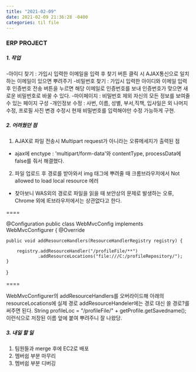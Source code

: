 ```yaml
---
title: "2021-02-09"
date: 2021-02-09 21:36:28 -0400
categories: til file
---
```


### ERP PROJECT
##### 1. 작업
 -아이디 찾기 : 가입시 입력한 이메일을 입력 후 찾기 버튼 클릭 시 AJAX통신으로 일치하는 이메일이 있으면 뿌려주기
 -비밀번호 찾기 : 가입시 입력한 아이디와 이메일 입력후 인증번호 전송 버튼을 누르면 해당 이메일로 인증번호를 보내 인증번호가 맞으면
 새로운 비밀번호로 바꿀 수 있다.
 -마이페이지 : 비밀번호 제외 자신의 모든 정보를 보여줄 수 있는 페이지 구성
 -개인정보 수정 : 사번, 이름, 성별, 부서,직책, 입사일은 외 나머지 수정, 프로필 사진 변경
 수정시 현재 비밀번호를 입력해야만 수정 가능하게 구현.
 
##### 2. 어려웠던 점
1. AJAX로 파일 전송시 Multipart request가 아니라는 오류메세지가 출력된 점
 - ajax에 enctype : 'multipart/form-data'와 contentType, processData에 false를 줘서 해결했다.
2. 파일 업로드 후 경로를 받아와서 img 태그에 뿌려줄 때 크롬브라우저에서 Not allowed to load local resource 에러
 - 찾아보니 WAS외의 경로로 파일을 읽을 때 보안상의 문제로 발생하는 오류, Chrome 외에 IE브라우저에서는 상관없다고 한다.
 
====

@Configuration
public class WebMvcConfig implements WebMvcConfigurer {
    @Override
    
    public void addResourceHandlers(ResourceHandlerRegistry registry) {
    
        registry.addResourceHandler("/profileFile/**")
                .addResourceLocations("file:///C:/profileRepository/"); 
    }
}

====


WebMvcConfigurer의 addResourceHandlers를 오버라이드해 아래의 resourceLocations에 실제 경로
addResourceHandeler에는 경로 대신 쓸 경로?를 써주면 된다. 
 String profileLoc = "/profileFile/" + getProfile.getSavedname(); 이런식으로 저장된 이름 앞에 붙여 뿌려주니 잘 나왔당.
 
##### 3. 내일 할 일
1. 팀원들과 merge 후에 EC2로 배포
2. 멤버쉽 부분 마무리
3. 멤버쉽 부분 디버깅




